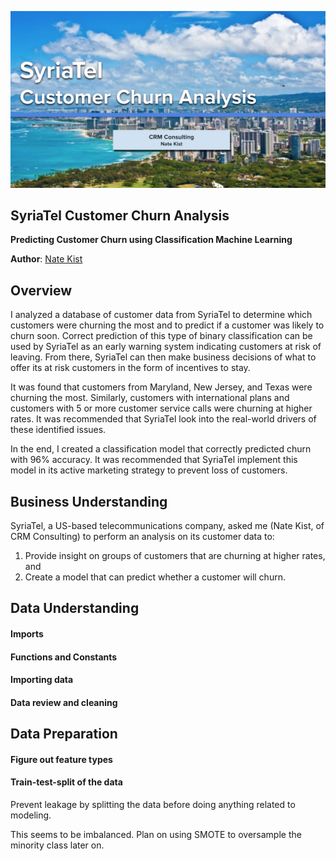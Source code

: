 ![header](./images/header2.jpg)

## SyriaTel Customer Churn Analysis
**Predicting Customer Churn using Classification Machine Learning**

**Author**: [Nate Kist](mailto:natekist@outlook.com)

## Overview

I analyzed a database of customer data from SyriaTel to determine which customers were churning the most and to predict if a customer was likely to churn soon.  Correct prediction of this type of binary classification can be used by SyriaTel as an early warning system indicating customers at risk of leaving.  From there, SyriaTel can then make business decisions of what to offer its at risk customers in the form of incentives to stay.  

It was found that customers from Maryland, New Jersey, and Texas were churning the most.  Similarly, customers with international plans and customers with 5 or more customer service calls were churning at higher rates.  It was recommended that SyriaTel look into the real-world drivers of these identified issues.  

In the end, I created a classification model that correctly predicted churn with 96% accuracy.  It was recommended that SyriaTel implement this model in its active marketing strategy to prevent loss of customers.  

## Business Understanding

SyriaTel, a US-based telecommunications company, asked me (Nate Kist, of CRM Consulting) to perform an analysis on its customer data to:
1. Provide insight on groups of customers that are churning at higher rates, and
2. Create a model that can predict whether a customer will churn.

## Data Understanding

#### Imports

#### Functions and Constants

#### Importing data

#### Data review and cleaning

## Data Preparation

#### Figure out feature types

#### Train-test-split of the data

Prevent leakage by splitting the data before doing anything related to modeling.

This seems to be imbalanced.  Plan on using SMOTE to oversample the minority class later on. 























